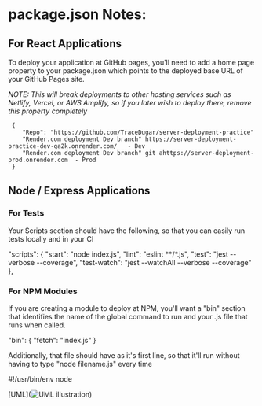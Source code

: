 # package.json Notes:

## For React Applications

 To deploy your application at GitHub pages, you'll need to add a home page property to your package.json which points to the deployed base URL of your GitHub Pages site.

 *NOTE: This will break deployments to other hosting services such as Netlify, Vercel, or AWS Amplify, so if you later wish to deploy there, remove this property completely*

     {
        "Repo": "https://github.com/TraceDugar/server-deployment-practice"
        "Render.com deployment Dev branch" https://server-deployment-practice-dev-qa2k.onrender.com/   - Dev
        "Render.com deployment Dev branch" git ahttps://server-deployment-prod.onrender.com  - Prod
     }

## Node / Express Applications

### For Tests
Your Scripts section should have the following, so that you can easily run tests locally and in your CI

  "scripts": {
    "start": "node index.js",
    "lint": "eslint **/*.js",
    "test": "jest --verbose --coverage",
    "test-watch": "jest --watchAll --verbose --coverage"
},


### For NPM Modules

If you are creating a module to deploy at NPM, you'll want a "bin" section that identifies the name of the global command to run and your .js file that runs when called.

"bin": {
    "fetch": "index.js"
}

Additionally, that file should have as it's first line, so that it'll run without having to type "node filename.js" every time

#!/usr/bin/env node

[UML](![UML illustration](vscode-remote://wsl%2Bubuntu/home/tdugar/projects/courses/401/server-deployment-practice/Assets/UML.jpg))

